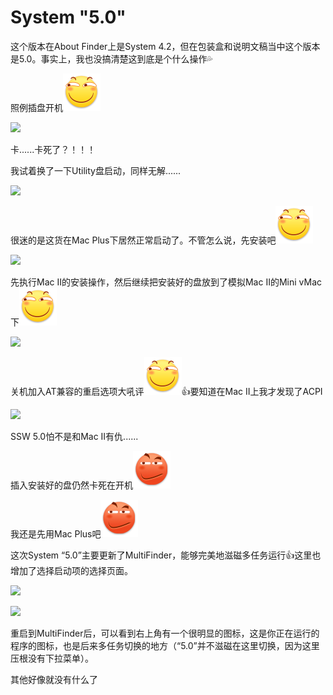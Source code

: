 # System "5.0"

这个版本在About Finder上是System 4.2，但在包装盒和说明文稿当中这个版本是5.0。事实上，我也没搞清楚这到底是个什么操作💦

照例插盘开机<img src="../.gitbook/assets/huaji.png" alt="" data-size="line">

![](https://wvbarchive-1310561333.cos.ap-hongkong.myqcloud.com/5505567339/3304e5035aafa40f4d96c136a064034f7af019f9.jpg)

卡......卡死了？！！！&#x20;

我试着换了一下Utility盘启动，同样无解......

![](https://wvbarchive-1310561333.cos.ap-hongkong.myqcloud.com/5505567339/b8ede119367adab46b5a12a880d4b31c8501e44c.jpg)

很迷的是这货在Mac Plus下居然正常启动了。不管怎么说，先安装吧<img src="../.gitbook/assets/huaji.png" alt="" data-size="line">

![](https://wvbarchive-1310561333.cos.ap-hongkong.myqcloud.com/5505567339/303b5cc69f3df8dc0222847ac611728b46102837.jpg)

先执行Mac II的安装操作，然后继续把安装好的盘放到了模拟Mac II的Mini vMac下<img src="../.gitbook/assets/huaji.png" alt="" data-size="line">

![](https://wvbarchive-1310561333.cos.ap-hongkong.myqcloud.com/5505567339/7b33f83cf8dcd1006e83f3ca798b4710b8122f37.jpg)

关机加入AT兼容的重启选项大吼评<img src="../.gitbook/assets/huaji.png" alt="" data-size="line">:thumbsup:要知道在Mac II上我才发现了ACPI

![](https://wvbarchive-1310561333.cos.ap-hongkong.myqcloud.com/5505567339/ab0c7d4d510fd9f988d05e822e2dd42a2a34a40f.jpg)

SSW 5.0怕不是和Mac II有仇......&#x20;

插入安装好的盘仍然卡死在开机<img src="../.gitbook/assets/yinxian.png" alt="" data-size="line">

我还是先用Mac Plus吧<img src="../.gitbook/assets/yinxian.png" alt="" data-size="line">

这次System “5.0”主要更新了MultiFinder，能够完美地滋磁多任务运行👍这里也增加了选择启动项的选择页面。

![](https://wvbarchive-1310561333.cos.ap-hongkong.myqcloud.com/5505567339/a529801090ef76c629df82c09616fdfaad5167c5.jpg)

![](https://wvbarchive-1310561333.cos.ap-hongkong.myqcloud.com/5505567339/a7e5f7ee76c6a7ef412bd1cdf6faaf51f1de66c5.jpg)

重启到MultiFinder后，可以看到右上角有一个很明显的图标，这是你正在运行的程序的图标，也是后来多任务切换的地方（“5.0”并不滋磁在这里切换，因为这里压根没有下拉菜单）。

其他好像就没有什么了
